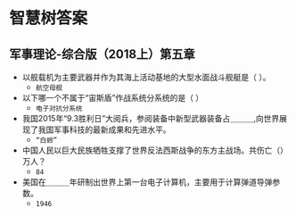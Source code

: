 # 智慧树答案

## 军事理论-综合版（2018上）第五章

- 以舰载机为主要武器并作为其海上活动基地的大型水面战斗舰艇是（   ）。
  - `航空母舰`
- 以下哪一个不属于“宙斯盾”作战系统分系统的是（   ）
  - `电子对抗分系统`
- 我国2015年“9.3胜利日”大阅兵，参阅装备中新型武器装备占＿＿＿,向世界展现了我国军事科技的最新成果和先进水平。　　
  - `“白蛉”`
- 中国人民以巨大民族牺牲支撑了世界反法西斯战争的东方主战场。共伤亡（）万人？
  - `84`
- 美国在＿＿＿年研制出世界上第一台电子计算机，主要用于计算弹道导弹参数。
  - `1946`
